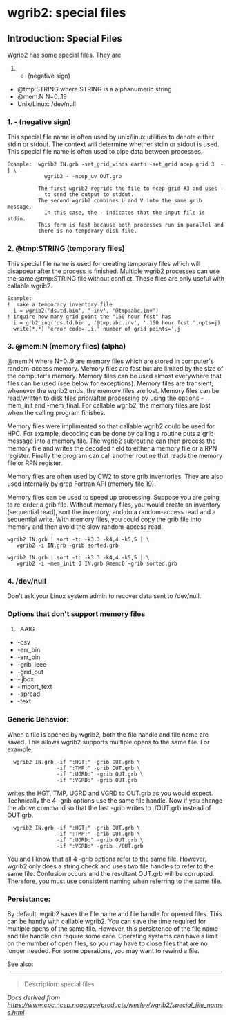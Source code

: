 # wgrib2: special files

## Introduction: Special Files

Wgrib2 has some special files. They are

1. - (negative sign)

- @tmp:STRING where STRING is a alphanumeric string
- @mem:N N=0..19
- Unix/Linux: /dev/null

### 1. - (negative sign)

This special file name is often used by unix/linux utilities to denote either
stdin or stdout. The context will determine whether stdin or stdout is used.
This special file name is often used to pipe data between processes.

```
Example:  wgrib2 IN.grb -set_grid_winds earth -set_grid ncep grid 3  - | \
            wgrib2 - -ncep_uv OUT.grb

          The first wgrib2 regrids the file to ncep grid #3 and uses -
            to send the output to stdout.
          The second wgrib2 combines U and V into the same grib message.
            In this case, the - indicates that the input file is stdin.
          This form is fast because both processes run in parallel and
          there is no temporary disk file.
```

### 2. @tmp:STRING (temporary files)

This special file name is used for creating temporary files which will disappear
after the process is finished. Multiple wgrib2 processes can use the same
@tmp:STRING file without conflict. These files are only useful with callable wgrib2.

```
Example:
!  make a temporary inventory file
  i = wgrib2('ds.td.bin', '-inv', '@tmp:abc.inv')
! inquire how many grid point the "150 hour fcst" has
  i = grb2_inq('ds.td.bin', '@tmp:abc.inv', ':150 hour fcst:',npts=j)
  write(*,*) 'error code=',i,' number of grid points=',j
```

### 3. @mem:N (memory files) (alpha)

@mem:N where N=0..9 are memory files which are stored in
computer's random-access memory. Memory files are fast but
are limited by the size of the computer's memory.
Memory files can be used
almost everywhere that files can be used (see below for exceptions).
Memory files are transient; whenever the wgrib2 ends, the memory files
are lost. Memory files can be read/written to disk files prior/after
processing by using the options -mem_init and -mem_final.
For callable wgrib2, the memory files are lost when the calling program finishes.

Memory files were implimented so that callable wgrib2 could be
used for HPC. For example, decoding can be done by calling a routine puts a
grib message into a memory file. The wgrib2 subroutine can then
process the memory file and writes the decoded field to either a
memory file or a RPN register.
Finally the program can call another routine
that reads the memory file or RPN register.

Memory files are often used by CW2 to store grib inventories.
They are also used internally by grep Fortran API (memory file 19).

Memory files can be used to speed up processing. Suppose you
are going to re-order a grib file. Without memory files, you
would create an inventory (sequential read), sort the inventory,
and do a random-access read and a sequential write. With memory
files, you could copy the grib file into memory and then
avoid the slow random-access read.

```
wgrib2 IN.grb | sort -t: -k3.3 -k4,4 -k5,5 | \
   wgrib2 -i IN.grb -grib sorted.grb

wgrib2 IN.grb | sort -t: -k3.3 -k4,4 -k5,5 | \
   wgrib2 -i -mem_init 0 IN.grb @mem:0 -grib sorted.grb
```

### 4. /dev/null

Don't ask your Linux system admin to recover data sent to /dev/null.

### Options that don't support memory files

1. -AAIG

- -csv
- -err_bin
- -err_bin
- -grib_ieee
- -grid_out
- -ijbox
- -import_text
- -spread
- -text

### Generic Behavior:

When a file is opened by wgrib2, both the file handle and file name
are saved. This allows wgrib2 supports multiple opens to the same file. For example,

```
  wgrib2 IN.grb -if ":HGT:" -grib OUT.grb \
                -if ":TMP:" -grib OUT.grb \
                -if ":UGRD:" -grib OUT.grb \
                -if ":VGRD:" -grib OUT.grb
```

writes the HGT, TMP, UGRD and VGRD to OUT.grb as you would expect. Technically
the 4 -grib options use the same file handle. Now if you change the above command
so that the last -grib writes to ./OUT.grb instead of OUT.grb.

```
  wgrib2 IN.grb -if ":HGT:" -grib OUT.grb \
                -if ":TMP:" -grib OUT.grb \
                -if ":UGRD:" -grib OUT.grb \
                -if ":VGRD:" -grib ./OUT.grb
```

You and I know that all 4 -grib options refer to the same file. However, wgrib2
only does a string check and uses two file handles to refer to the same file.
Confusion occurs and the resultant OUT.grb will be corrupted. Therefore,
you must use consistent naming when referring to the same file.

### Persistance:

By default, wgrib2 saves the file name and file handle for opened files.
This can be handy with callable wgrib2. You can save the time required
for multiple opens of the same file. However, this persistence of the
file name and file handle can require some care. Operating systems
can have a limit on the number of open files, so you may have to close files that
are no longer needed. For some operations, you may want to
rewind a file.

See also:

---

> Description: special files

_Docs derived from <https://www.cpc.ncep.noaa.gov/products/wesley/wgrib2/special_file_names.html>_

